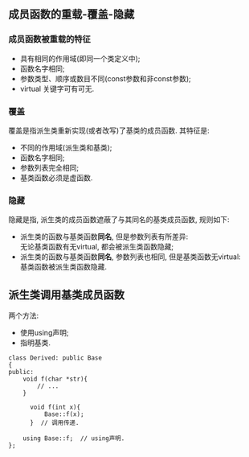 ## 成员函数的重载-覆盖-隐藏

### 成员函数被重载的特征
- 具有相同的作用域(即同一个类定义中);
- 函数名字相同;
- 参数类型、顺序或数目不同(const参数和非const参数);
- virtual 关键字可有可无.

### 覆盖
覆盖是指派生类重新实现(或者改写)了基类的成员函数. 其特征是:
- 不同的作用域(派生类和基类);
- 函数名字相同;
- 参数列表完全相同;
- 基类函数必须是虚函数.

### 隐藏
隐藏是指, 派生类的成员函数遮蔽了与其同名的基类成员函数, 规则如下:
- 派生类的函数与基类函数**同名**, 但是参数列表有所差异:  
  无论基类函数有无virtual, 都会被派生类函数隐藏;
- 派生类的函数与基类函数**同名**, 参数列表也相同, 但是基类函数无virtual:  
  基类函数被派生类函数隐藏.
 

## 派生类调用基类成员函数
两个方法:
- 使用using声明;
- 指明基类.   

```
class Derived: public Base
{
public:
    void f(char *str){
        // ...
    }
    
	  void f(int x){
	      Base::f(x);
	  }  // 调用传递.
	  
    using Base::f;  // using声明.
};
```
